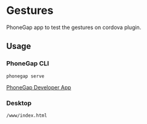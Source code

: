 # Gestures

PhoneGap app to test the gestures on cordova plugin.

## Usage

### PhoneGap CLI

    phonegap serve

[PhoneGap Developer App](http://docs.phonegap.com/getting-started/2-install-mobile-app/)

### Desktop

    /www/index.html
